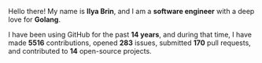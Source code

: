 Hello there! My name is **Ilya Brin**, and I am a **software engineer** with a deep love for **Golang**.

I have been using GitHub for the past **14 years**, and during that time, I have made **5516** contributions, opened **283** issues, submitted **170** pull requests, and contributed to **14** open-source projects.
